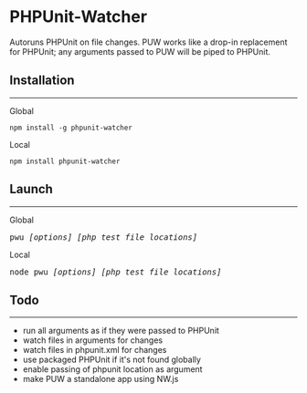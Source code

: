 # PHPUnit-Watcher
Autoruns PHPUnit on file changes. PUW works like a drop-in replacement for PHPUnit; any arguments passed to PUW will be piped to PHPUnit.

Installation
------------
------------
Global
```
npm install -g phpunit-watcher
```
Local
```
npm install phpunit-watcher
```

Launch
---
---
Global
<pre>
pwu <i>[options] [php test file locations]</i>
</pre>
Local
<pre>
node pwu <i>[options] [php test file locations]</i>
</pre>

Todo
----
----
- run all arguments as if they were passed to PHPUnit
- watch files in arguments for changes
- watch files in phpunit.xml for changes
- use packaged PHPUnit if it's not found globally
- enable passing of phpunit location as argument
- make PUW a standalone app using NW.js
